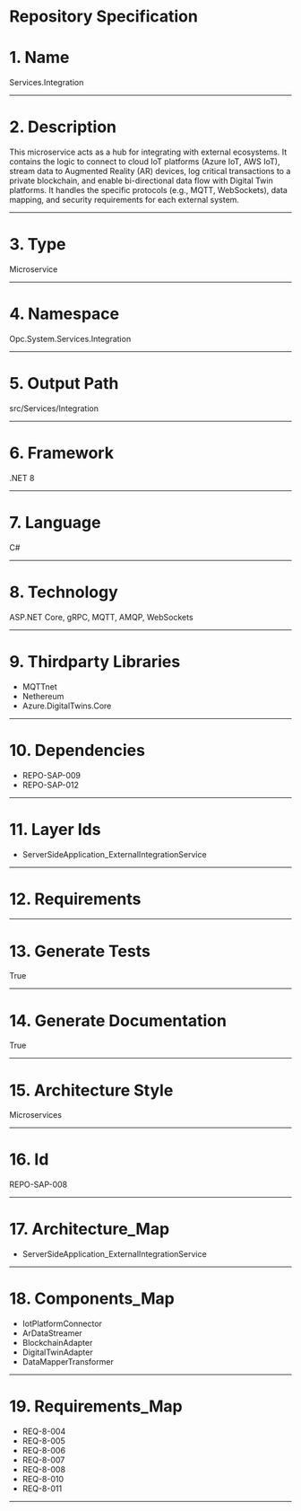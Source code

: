 # Repository Specification

# 1. Name
Services.Integration


---

# 2. Description
This microservice acts as a hub for integrating with external ecosystems. It contains the logic to connect to cloud IoT platforms (Azure IoT, AWS IoT), stream data to Augmented Reality (AR) devices, log critical transactions to a private blockchain, and enable bi-directional data flow with Digital Twin platforms. It handles the specific protocols (e.g., MQTT, WebSockets), data mapping, and security requirements for each external system.


---

# 3. Type
Microservice


---

# 4. Namespace
Opc.System.Services.Integration


---

# 5. Output Path
src/Services/Integration


---

# 6. Framework
.NET 8


---

# 7. Language
C#


---

# 8. Technology
ASP.NET Core, gRPC, MQTT, AMQP, WebSockets


---

# 9. Thirdparty Libraries

- MQTTnet
- Nethereum
- Azure.DigitalTwins.Core


---

# 10. Dependencies

- REPO-SAP-009
- REPO-SAP-012


---

# 11. Layer Ids

- ServerSideApplication_ExternalIntegrationService


---

# 12. Requirements



---

# 13. Generate Tests
True


---

# 14. Generate Documentation
True


---

# 15. Architecture Style
Microservices


---

# 16. Id
REPO-SAP-008


---

# 17. Architecture_Map

- ServerSideApplication_ExternalIntegrationService


---

# 18. Components_Map

- IotPlatformConnector
- ArDataStreamer
- BlockchainAdapter
- DigitalTwinAdapter
- DataMapperTransformer


---

# 19. Requirements_Map

- REQ-8-004
- REQ-8-005
- REQ-8-006
- REQ-8-007
- REQ-8-008
- REQ-8-010
- REQ-8-011


---

